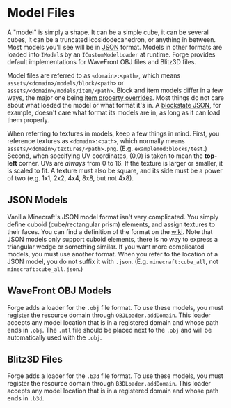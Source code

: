 Model Files
===========

A "model" is simply a shape. It can be a simple cube, it can be several cubes, it can be a truncated icosidodecahedron, or anything in between. Most models you'll see will be in [JSON] format. Models in other formats are loaded into `IModel`s by an `ICustomModelLoader` at runtime. Forge provides default implementations for WaveFront OBJ files and Blitz3D files.

Model files are referred to as `<domain>:<path>`, which means `assets/<domain>/models/block/<path>` or `assets/<domain>/models/item/<path>`. Block and item models differ in a few ways, the major one being [item property overrides][overrides]. Most things do not care about what loaded the model or what format it's in. A [blockstate JSON], for example, doesn't care what format its models are in, as long as it can load them properly.

When referring to textures in models, keep a few things in mind. First, you reference textures as `<domain>:<path>`, which normally means `assets/<domain>/textures/<path>.png`. (E.g. `examplemod:blocks/test`.) Second, when specifying UV coordinates, (0,0) is taken to mean the **top-left** corner. UVs are *always* from 0 to 16. If the texture is larger or smaller, it is scaled to fit. A texture must also be square, and its side must be a power of two (e.g. 1x1, 2x2, 4x4, 8x8, but not 4x8).

JSON Models
-----------

Vanilla Minecraft's JSON model format isn't very complicated. You simply define cuboid (cube/rectangular prism) elements, and assign textures to their faces. You can find a definition of the format on the [wiki]. Note that JSON models only support cuboid elements, there is no way to express a triangular wedge or something similar. If you want more complicated models, you must use another format. When you refer to the location of a JSON model, you do not suffix it with `.json`. (E.g. `minecraft:cube_all`, not `minecraft:cube_all.json`.)

WaveFront OBJ Models
--------------------

Forge adds a loader for the `.obj` file format. To use these models, you must register the resource domain through `OBJLoader.addDomain`. This loader accepts any model location that is in a registered domain and whose path ends in `.obj`. The `.mtl` file should be placed next to the `.obj` and will be automatically used with the `.obj`.

Blitz3D Files
-------------

Forge adds a loader for the `.b3d` file format. To use these models, you must register the resource domain through `B3DLoader.addDomain`. This loader accepts any model location that is in a registered domain and whose path ends in `.b3d`.

[JSON]: http://www.json.org
[wiki]: http://minecraft.gamepedia.com/Model#Block_models
[overrides]: overrides.md
[blockstate JSON]: blockstates/introduction.md
